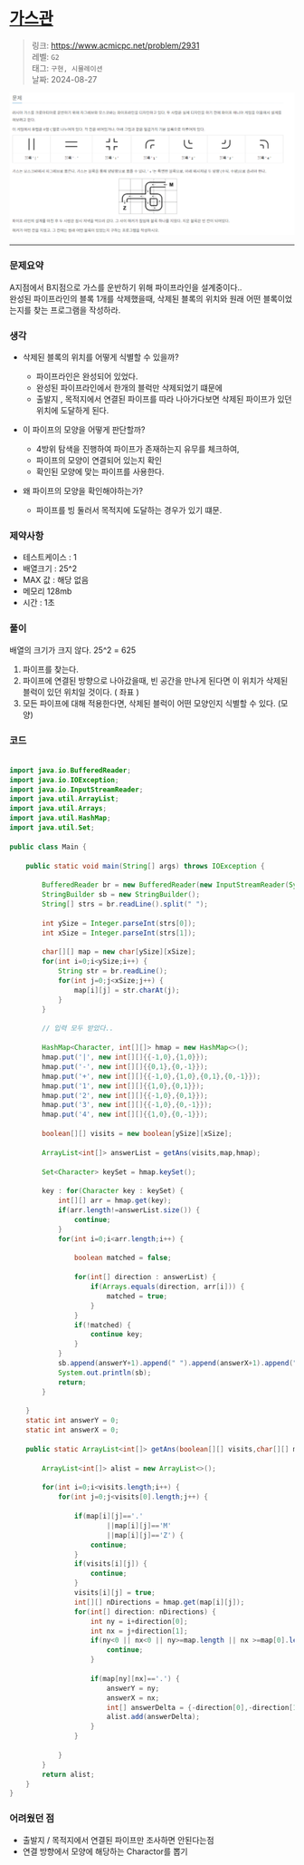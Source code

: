 # [가스관](https://www.acmicpc.net/problem/2931)

> 링크: <https://www.acmicpc.net/problem/2931>  
> 레벨: `G2`  
> 태그: `구현, 시뮬레이션`  
> 날짜: 2024-08-27


![alt text](image.png)

---



### 문제요약

A지점에서 B지점으로 가스를 운반하기 위해 파이프라인을 설계중이다..  
완성된 파이프라인의 블록 1개를 삭제했을때, 삭제된 블록의 위치와 원래 어떤 블록이었는지를 찾는 프로그램을 작성하라.

### 생각

- 삭제된 블록의 위치를 어떻게 식별할 수 있을까?

  - 파이프라인은 완성되어 있었다.
  - 완성된 파이프라인에서 한개의 블럭만 삭제되었기 떄문에
  - 출발지 , 목적지에서 연결된 파이프를 따라 나아가다보면 삭제된 파이프가 있던 위치에 도달하게 된다.

- 이 파이프의 모양을 어떻게 판단할까?

  - 4방위 탐색을 진행하여 파이프가 존재하는지 유무를 체크하여,
  - 파이프의 모양이 연결되어 있는지 확인
  - 확인된 모양에 맞는 파이프를 사용한다.

- 왜 파이프의 모양을 확인해야하는가?

  - 파이프를 빙 둘러서 목적지에 도달하는 경우가 있기 떄문.


### 제약사항

- 테스트케이스 : 1
- 배열크기 : 25^2
- MAX 값 : 해당 없음
- 메모리 128mb
- 시간 : 1초

### 풀이

배열의 크기가 크지 않다. 25^2 = 625

1. 파이프를 찾는다.
2. 파이프에 연결된 방향으로 나아갔을때, 빈 공간을 만나게 된다면 이 위치가 삭제된 블럭이 있던 위치일 것이다. ( 좌표 )
3. 모든 파이프에 대해 적용한다면, 삭제된 블럭이 어떤 모양인지 식별할 수 있다. (모양)

### 코드

```java

import java.io.BufferedReader;
import java.io.IOException;
import java.io.InputStreamReader;
import java.util.ArrayList;
import java.util.Arrays;
import java.util.HashMap;
import java.util.Set;

public class Main {

    public static void main(String[] args) throws IOException {

        BufferedReader br = new BufferedReader(new InputStreamReader(System.in));
        StringBuilder sb = new StringBuilder();
        String[] strs = br.readLine().split(" ");

        int ySize = Integer.parseInt(strs[0]);
        int xSize = Integer.parseInt(strs[1]);

        char[][] map = new char[ySize][xSize];
        for(int i=0;i<ySize;i++) {
            String str = br.readLine();
            for(int j=0;j<xSize;j++) {
                map[i][j] = str.charAt(j);
            }
        }

        // 입력 모두 받았다..

        HashMap<Character, int[][]> hmap = new HashMap<>();
        hmap.put('|', new int[][]{{-1,0},{1,0}});
        hmap.put('-', new int[][]{{0,1},{0,-1}});
        hmap.put('+', new int[][]{{-1,0},{1,0},{0,1},{0,-1}});
        hmap.put('1', new int[][]{{1,0},{0,1}});
        hmap.put('2', new int[][]{{-1,0},{0,1}});
        hmap.put('3', new int[][]{{-1,0},{0,-1}});
        hmap.put('4', new int[][]{{1,0},{0,-1}});

        boolean[][] visits = new boolean[ySize][xSize];

        ArrayList<int[]> answerList = getAns(visits,map,hmap);

        Set<Character> keySet = hmap.keySet();

        key : for(Character key : keySet) {
            int[][] arr = hmap.get(key);
            if(arr.length!=answerList.size()) {
                continue;
            }
            for(int i=0;i<arr.length;i++) {

                boolean matched = false;

                for(int[] direction : answerList) {
                    if(Arrays.equals(direction, arr[i])) {
                        matched = true;
                    }
                }
                if(!matched) {
                    continue key;
                }
            }
            sb.append(answerY+1).append(" ").append(answerX+1).append(" ").append(key);
            System.out.println(sb);
            return;
        }

    }
    static int answerY = 0;
    static int answerX = 0;

    public static ArrayList<int[]> getAns(boolean[][] visits,char[][] map, HashMap<Character, int[][]> hmap) {

        ArrayList<int[]> alist = new ArrayList<>();

        for(int i=0;i<visits.length;i++) {
            for(int j=0;j<visits[0].length;j++) {

                if(map[i][j]=='.'
                        ||map[i][j]=='M'
                        ||map[i][j]=='Z') {
                    continue;
                }
                if(visits[i][j]) {
                    continue;
                }
                visits[i][j] = true;
                int[][] nDirections = hmap.get(map[i][j]);
                for(int[] direction: nDirections) {
                    int ny = i+direction[0];
                    int nx = j+direction[1];
                    if(ny<0 || nx<0 || ny>=map.length || nx >=map[0].length) {
                        continue;
                    }

                    if(map[ny][nx]=='.') {
                        answerY = ny;
                        answerX = nx;
                        int[] answerDelta = {-direction[0],-direction[1]};
                        alist.add(answerDelta);
                    }
                }

            }
        }
        return alist;
    }
}


```

### 어려웠던 점

- 출발지 / 목적지에서 연결된 파이프만 조사하면 안된다는점
- 연결 방향에서 모양에 해당하는 Charactor를 뽑기
